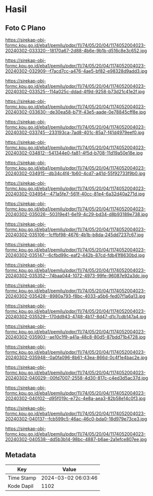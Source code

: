 # Hasil

## Foto C Plano

https://sirekap-obj-formc.kpu.go.id/eba1/pemilu/pdpr/11/74/05/20/04/1174052004023-20240302-033320--18170a67-2d88-4b6e-9b1b-d516c8e3c652.jpg

https://sirekap-obj-formc.kpu.go.id/eba1/pemilu/pdpr/11/74/05/20/04/1174052004023-20240302-032909--f7acd7cc-a476-4ae5-bf82-e98328d9add3.jpg

https://sirekap-obj-formc.kpu.go.id/eba1/pemilu/pdpr/11/74/05/20/04/1174052004023-20240302-033525--114a025c-ddad-4f9d-9258-b73d21c41e2f.jpg

https://sirekap-obj-formc.kpu.go.id/eba1/pemilu/pdpr/11/74/05/20/04/1174052004023-20240302-033630--de30ea58-b71f-43e5-aade-0e78845cff8e.jpg

https://sirekap-obj-formc.kpu.go.id/eba1/pemilu/pdpr/11/74/05/20/04/1174052004023-20240302-033745--233193ca-7ad8-401c-85a7-f41d4979eef0.jpg

https://sirekap-obj-formc.kpu.go.id/eba1/pemilu/pdpr/11/74/05/20/04/1174052004023-20240302-034812--541344e0-fa81-4f5d-b708-11d19a50e18e.jpg

https://sirekap-obj-formc.kpu.go.id/eba1/pemilu/pdpr/11/74/05/20/04/1174052004023-20240302-034915--db34c4f4-1b60-4cd7-a41d-55f92733f9b0.jpg

https://sirekap-obj-formc.kpu.go.id/eba1/pemilu/pdpr/11/74/05/20/04/1174052004023-20240302-034954--471a5fe7-561f-40cc-81e4-6a32d40a271d.jpg

https://sirekap-obj-formc.kpu.go.id/eba1/pemilu/pdpr/11/74/05/20/04/1174052004023-20240302-035026--50319e41-6e19-4c29-bd34-d8b93189e738.jpg

https://sirekap-obj-formc.kpu.go.id/eba1/pemilu/pdpr/11/74/05/20/04/1174052004023-20240302-035106--1cffbf98-4676-4b1b-b8da-245dd7237c67.jpg

https://sirekap-obj-formc.kpu.go.id/eba1/pemilu/pdpr/11/74/05/20/04/1174052004023-20240302-035147--6cfbd99c-eaf2-442b-87cd-fdb41f8630bd.jpg

https://sirekap-obj-formc.kpu.go.id/eba1/pemilu/pdpr/11/74/05/20/04/1174052004023-20240302-035352--74baa044-1072-4973-99fe-96087e92a3dc.jpg

https://sirekap-obj-formc.kpu.go.id/eba1/pemilu/pdpr/11/74/05/20/04/1174052004023-20240302-035428--8980a793-f8bc-4033-a5b6-fed07f1a6a13.jpg

https://sirekap-obj-formc.kpu.go.id/eba1/pemilu/pdpr/11/74/05/20/04/1174052004023-20240302-035529--170dd943-4748-4b17-8d47-d1c7cdb147a4.jpg

https://sirekap-obj-formc.kpu.go.id/eba1/pemilu/pdpr/11/74/05/20/04/1174052004023-20240302-035903--ae10c1f9-a41a-48c8-80d5-87bdd71b4728.jpg

https://sirekap-obj-formc.kpu.go.id/eba1/pemilu/pdpr/11/74/05/20/04/1174052004023-20240302-035948--0a0fa096-8b61-43ea-866d-0c4f1e4bac2e.jpg

https://sirekap-obj-formc.kpu.go.id/eba1/pemilu/pdpr/11/74/05/20/04/1174052004023-20240302-040029--00fd7007-2558-4d30-817c-c4ed3d5ac37d.jpg

https://sirekap-obj-formc.kpu.go.id/eba1/pemilu/pdpr/11/74/05/20/04/1174052004023-20240302-040102--d95f019c-e72c-4e8a-aea3-82b58e14c0f3.jpg

https://sirekap-obj-formc.kpu.go.id/eba1/pemilu/pdpr/11/74/05/20/04/1174052004023-20240302-040137--fcb599c5-46ac-46c0-bda0-18d979e73ce3.jpg

https://sirekap-obj-formc.kpu.go.id/eba1/pemilu/pdpr/11/74/05/20/04/1174052004023-20240302-040538--dd5b3b14-98bc-4887-b6ae-2a1efce807ee.jpg


## Metadata

| Key        | Value               |
| ---------- | ------------------- |
| Time Stamp | 2024-03-02 06:03:46 |
| Kode Dapil | 1102                |



